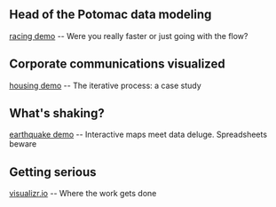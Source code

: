 
## Head of the Potomac data modeling

[racing demo](http://pbogden.com/racing) -- Were you really faster or just going with the flow?

## Corporate communications visualized

[housing demo](http://pbogden.com/single) -- The iterative process: a case study

## What's shaking?

[earthquake demo](http://pbogden.com/shake) -- Interactive maps meet data deluge. Spreadsheets beware

## Getting serious

[visualizr.io](http://visualizr.io) -- Where the work gets done
